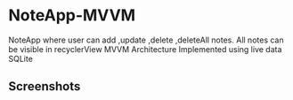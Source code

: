 # NoteApp-MVVM

NoteApp where user can add ,update ,delete ,deleteAll notes.
All notes can be visible in recyclerView
MVVM Architecture Implemented using live data SQLite

## Screenshots

